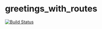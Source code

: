 # greetings_with_routes

[![Build Status](https://travis-ci.org/Sesethu24/greetings_with_routes.svg?branch=master)](https://travis-ci.org/Sesethu24/greetings_with_routes)